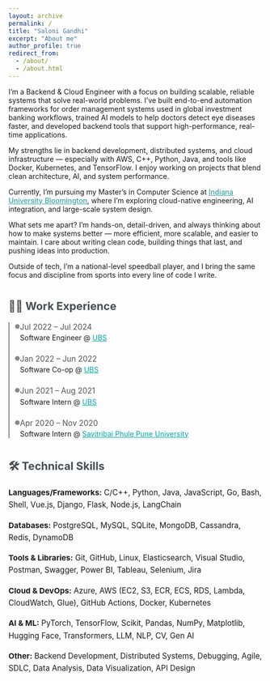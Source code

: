 ```yaml
---
layout: archive
permalink: /
title: "Saloni Gandhi"
excerpt: "About me"
author_profile: true
redirect_from:
  - /about/
  - /about.html
---
```


<style>
:root {
  --link-color: #00a6a6;
  --line-gray: #888;
}

/* Shared heading style */
.section-title {
  font-size: 1.35rem;
  font-weight: 700;
  color: #484D52;
  margin-top: 2.5rem;
  margin-bottom: 1.2rem;
  display: flex;
  align-items: center;
  gap: 0.5rem;
}

/* Timeline line and dots */
.timeline {
  border-left: 2.5px solid var(--line-gray);
  padding-left: 1.3rem;
  margin-bottom: 2rem;
}
.timeline-entry {
  position: relative;
  margin-bottom: 1.5rem;
}
.timeline-entry::before {
  content: '';
  position: absolute;
  left: -10px;
  top: 4px;
  width: 9px;
  height: 9px;
  background: var(--line-gray);
  border-radius: 50%;
}
.timeline-entry span {
  display: block;
  font-size: 0.95rem;
  color: #555;
  margin-bottom: 0.2rem;
}
.timeline-entry a {
  color: var(--link-color);
  text-decoration: underline;
}

/* Skills styling */
.skills-block {
  margin-bottom: 1rem;
  font-size: 0.95rem;
  line-height: 1.6;
}
</style>

<p>
I’m a Backend & Cloud Engineer with a focus on building scalable, reliable systems that solve real-world problems. I’ve built end-to-end automation frameworks for order management systems used in global investment banking workflows, trained AI models to help doctors detect eye diseases faster, and developed backend tools that support high-performance, real-time applications.
</p>

<p>
My strengths lie in backend development, distributed systems, and cloud infrastructure — especially with AWS, C++, Python, Java, and tools like Docker, Kubernetes, and TensorFlow. I enjoy working on projects that blend clean architecture, AI, and system performance. 
</p>

<p>
Currently, I’m pursuing my Master’s in Computer Science at <a href="https://bloomington.iu.edu" target="_blank" style="color: #3BA3A5; font-weight: 500;">Indiana University Bloomington</a>, where I’m exploring cloud-native engineering, AI integration, and large-scale system design.
</p>

<p>
What sets me apart? I’m hands-on, detail-driven, and always thinking about how to make systems better — more efficient, more scalable, and easier to maintain. I care about writing clean code, building things that last, and pushing ideas into production.
</p>

<p>
Outside of tech, I’m a national-level speedball player, and I bring the same focus and discipline from sports into every line of code I write.
</p>

<!-- Work Experience Section -->
<h2 class="section-title">🧑‍💻 Work Experience</h2>
<div class="timeline">
  <div class="timeline-entry">
    <span>Jul 2022 – Jul 2024</span>
    <div>Software Engineer @ <a href="https://www.ubs.com/global/en.html" target="_blank">UBS</a></div>
  </div>
  <div class="timeline-entry">
    <span>Jan 2022 – Jun 2022</span>
    <div>Software Co-op @ <a href="https://www.ubs.com/global/en.html" target="_blank">UBS</a></div>
  </div>
  <div class="timeline-entry">
    <span>Jun 2021 – Aug 2021</span>
    <div>Software Intern @ <a href="https://www.ubs.com/global/en.html" target="_blank">UBS</a></div>
  </div>
  <div class="timeline-entry">
    <span>Apr 2020 – Nov 2020</span>
    <div>Software Intern @ <a href="http://www.unipune.ac.in/" target="_blank">Savitribai Phule Pune University</a></div>
  </div>
</div>

<!-- Technical Skills -->
<h2 class="section-title">🛠️ Technical Skills</h2>
<div class="skills-block"><strong>Languages/Frameworks:</strong> C/C++, Python, Java, JavaScript, Go, Bash, Shell, Vue.js, Django, Flask, Node.js, LangChain</div>
<div class="skills-block"><strong>Databases:</strong> PostgreSQL, MySQL, SQLite, MongoDB, Cassandra, Redis, DynamoDB</div>
<div class="skills-block"><strong>Tools & Libraries:</strong> Git, GitHub, Linux, Elasticsearch, Visual Studio, Postman, Swagger, Power BI, Tableau, Selenium, Jira</div>
<div class="skills-block"><strong>Cloud & DevOps:</strong> Azure, AWS (EC2, S3, ECR, ECS, RDS, Lambda, CloudWatch, Glue), GitHub Actions, Docker, Kubernetes</div>
<div class="skills-block"><strong>AI & ML:</strong> PyTorch, TensorFlow, Scikit, Pandas, NumPy, Matplotlib, Hugging Face, Transformers, LLM, NLP, CV, Gen AI</div>
<div class="skills-block"><strong>Other:</strong> Backend Development, Distributed Systems, Debugging, Agile, SDLC, Data Analysis, Data Visualization, API Design</div>
